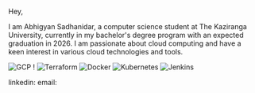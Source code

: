 Hey,

I am Abhigyan Sadhanidar, a computer science student at The Kaziranga University, currently in my bachelor's degree program with an expected graduation in 2026. I am passionate about cloud computing and have a keen interest in various cloud technologies and tools.



![GCP](https://img.shields.io/badge/Google%20Cloud-4285F4?style=flat&logo=google-cloud&logoColor=white) !
![Terraform](https://img.shields.io/badge/Terraform-623CE4?style=flat&logo=terraform&logoColor=white) ![Docker](https://img.shields.io/badge/Docker-2496ED?style=flat&logo=docker&logoColor=white) ![Kubernetes](https://img.shields.io/badge/Kubernetes-326CE5?style=flat&logo=kubernetes&logoColor=white) ![Jenkins](https://img.shields.io/badge/Jenkins-D24939?style=flat&logo=jenkins&logoColor=white)



linkedin:
email: 